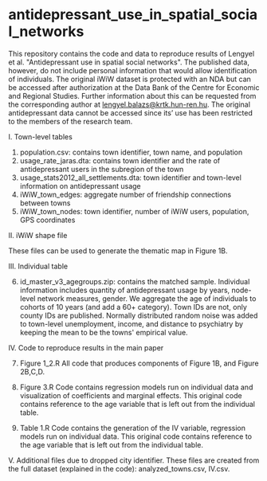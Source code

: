 # antidepressant_use_in_spatial_social_networks
This repository contains the code and data to reproduce results of Lengyel et al. "Antidepressant use in spatial social networks". The published data, however, do not include personal information that would allow identification of individuals. The original iWiW dataset is protected with an NDA but can be accessed after authorization at the Data Bank of the Centre for Economic and Regional Studies. Further information about this can be requested from the corresponding author at lengyel.balazs@krtk.hun-ren.hu. The original antidepressant data cannot be accessed since its’ use has been restricted to the members of the research team.

I. Town-level tables

1. population.csv: contains town identifier, town name, and population
2. usage_rate_jaras.dta: contains town identifier and the rate of antidepressant users in the subregion of the town
3. usage_stats2012_all_settlements.dta: town identifier and town-level information on antidepressant usage
4. iWiW_town_edges: aggregate number of friendship connections between towns
5. iWiW_town_nodes: town identifier, number of iWiW users, population, GPS coordinates

II. iWiW shape file

These files can be used to generate the thematic map in Figure 1B.

III. Individual table

6. id_master_v3_agegroups.zip: contains the matched sample. Individual information includes quantity of antidepressant usage by years, node-level network measures, gender. We aggregate the age of individuals to cohorts of 10 years (and add a 60+ category). Town IDs are not, only county IDs are published. Normally distributed random noise was added to town-level unemployment, income, and distance to psychiatry by keeping the mean to be the towns' empirical value. 

IV. Code to reproduce results in the main paper

7. Figure 1_2.R
All code that produces components of Figure 1B, and Figure 2B,C,D.

8. Figure 3.R
Code contains regression models run on individual data and visualization of coefficients and marginal effects. This original code contains reference to the age variable that is left out from the individual table.

9. Table 1.R
Code contains the generation of the IV variable, regression models run on individual data. This original code contains reference to the age variable that is left out from the individual table.

V. Additional files due to dropped city identifier. These files are created from the full dataset (explained in the code): analyzed_towns.csv, IV.csv.
